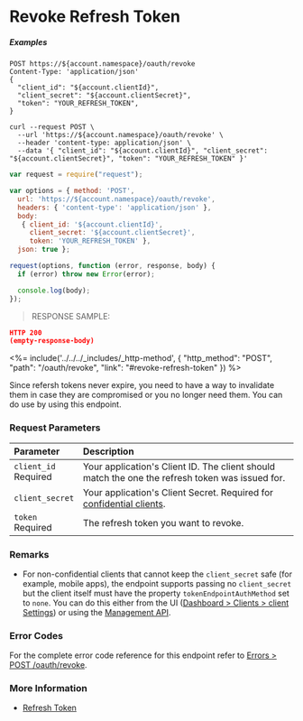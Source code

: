 # Revoke Refresh Token

<h5 class="code-snippet-title">Examples</h5>

```http
POST https://${account.namespace}/oauth/revoke
Content-Type: 'application/json'
{
  "client_id": "${account.clientId}",
  "client_secret": "${account.clientSecret}",
  "token": "YOUR_REFRESH_TOKEN",
}
```

```shell
curl --request POST \
  --url 'https://${account.namespace}/oauth/revoke' \
  --header 'content-type: application/json' \
  --data '{ "client_id": "${account.clientId}", "client_secret": "${account.clientSecret}", "token": "YOUR_REFRESH_TOKEN" }'
```

```javascript
var request = require("request");

var options = { method: 'POST',
  url: 'https://${account.namespace}/oauth/revoke',
  headers: { 'content-type': 'application/json' },
  body: 
   { client_id: '${account.clientId}',
     client_secret: '${account.clientSecret}',
     token: 'YOUR_REFRESH_TOKEN' },
  json: true };

request(options, function (error, response, body) {
  if (error) throw new Error(error);

  console.log(body);
});
```

> RESPONSE SAMPLE:

```JSON
HTTP 200
(empty-response-body)
```

<%= include('../../../_includes/_http-method', {
  "http_method": "POST",
  "path": "/oauth/revoke",
  "link": "#revoke-refresh-token"
}) %>

Since refersh tokens never expire, you need to have a way to invalidate them in case they are compromised or you no longer need them. You can do use by using this endpoint.

### Request Parameters

| Parameter        | Description |
|:-----------------|:------------|
| `client_id` <br/><span class="label label-danger">Required</span> | Your application's Client ID. The client should match the one the refresh token was issued for. |
| `client_secret` | Your application's Client Secret. Required for [confidential clients](/clients/client-types#confidential-clients). |
| `token` <br/><span class="label label-danger">Required</span> | The refresh token you want to revoke. |

### Remarks

- For non-confidential clients that cannot keep the `client_secret` safe (for example, mobile apps), the endpoint supports passing no `client_secret` but the client itself must have the property `tokenEndpointAuthMethod` set to `none`. You can do this either from the UI ([Dashboard > Clients > client Settings](${manage_url}/#/clients/${account.clientId}/settings)) or using the [Management API](/api/management/v2#!/Clients/patch_clients_by_id).

### Error Codes

For the complete error code reference for this endpoint refer to [Errors > POST /oauth/revoke](#post-oauth-revoke).

### More Information

- [Refresh Token](/tokens/refresh-token)

